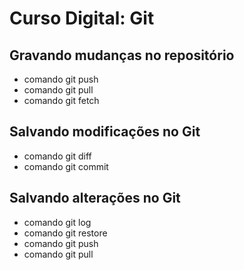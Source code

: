 # Curso Digital: Git

## Gravando mudanças no repositório
* comando git push
* comando git pull
* comando git fetch

## Salvando modificações no Git
* comando git diff
* comando git commit

## Salvando alterações no Git
* comando git log
* comando git restore
* comando git push
* comando git pull
